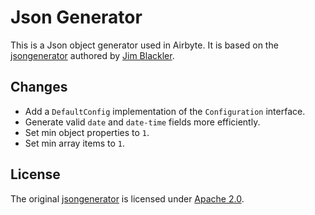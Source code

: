 # Json Generator

This is a Json object generator used in Airbyte. It is based on the [jsongenerator](https://github.com/jimblackler/jsongenerator) authored by [Jim Blackler](https://github.com/jimblackler).

## Changes
- Add a `DefaultConfig` implementation of the `Configuration` interface.
- Generate valid `date` and `date-time` fields more efficiently.
- Set min object properties to `1`.
- Set min array items to `1`.

## License
The original [jsongenerator](https://github.com/jimblackler/jsongenerator) is licensed under [Apache 2.0](LICENSE).

